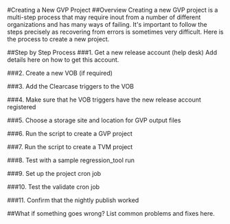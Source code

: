 #Creating a New GVP Project
##Overview
Creating a new GVP project is a multi-step process that may require inout from a number of different organizations and has many ways of failing. It's important to follow the steps precisely as recovering from errors is sometimes very difficult. Here is the process to create a new project.

##Step by Step Process
###1. Get a new release account (help desk)
Add details here on how to get this account.

###2. Create a new VOB (if required)

###3. Add the Clearcase triggers to the VOB

###4. Make sure that he VOB triggers have the new release account registered

###5. Choose a storage site and location for GVP output files

###6. Run the script to create a GVP project

###7. Run the script to create a TVM project

###8. Test with a sample regression_tool run

###9. Set up the project cron job

###10. Test the validate cron job

###11. Confirm that the nightly publish worked

##What if something goes wrong?
List common problems and fixes here.